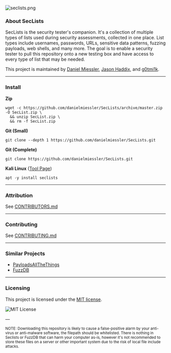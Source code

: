 ![seclists.png](https://danielmiessler.com/images/seclists-long.png "seclists.png")

### About SecLists

SecLists is the security tester's companion. It's a collection of multiple types of lists used during security assessments, collected in one place. List types include usernames, passwords, URLs, sensitive data patterns, fuzzing payloads, web shells, and many more. The goal is to enable a security tester to pull this repository onto a new testing box and have access to every type of list that may be needed.

This project is maintained by [Daniel Miessler](https://danielmiessler.com/), [Jason Haddix](http://www.securityaegis.com), and [g0tmi1k](https://twitter.com/g0tmi1k).

- - -

### Install

**Zip**
```
wget -c https://github.com/danielmiessler/SecLists/archive/master.zip -O SecList.zip \
  && unzip SecList.zip \
  && rm -f SecList.zip
```

**Git (Small)**
```
git clone --depth 1 https://github.com/danielmiessler/SecLists.git
```

**Git (Complete)**
```
git clone https://github.com/danielmiessler/SecLists.git
```

**Kali Linux** ([Tool Page](https://tools.kali.org/password-attacks/seclists))
```
apt -y install seclists
```

- - -

### Attribution

See [CONTRIBUTORS.md](CONTRIBUTORS.md)

- - -

### Contributing

See [CONTRIBUTING.md](CONTRIBUTING.md)

- - -

### Similar Projects

* [PayloadsAllTheThings](https://github.com/swisskyrepo/PayloadsAllTheThings)
* [FuzzDB](https://github.com/fuzzdb-project/fuzzdb)

- - -

### Licensing

This project is licensed under the [MIT license](LICENSE).

![MIT License](https://danielmiessler.com/images/mitlicense.png)

—

<sup>NOTE: Downloading this repository is likely to cause a false-positive alarm by your anti-virus or anti-malware software, the filepath should be whitelisted. There is nothing in Seclists or FuzzDB that can harm your computer as-is, however it's not recommended to store these files on a server or other important system due to the risk of local file include attacks.</sup>
